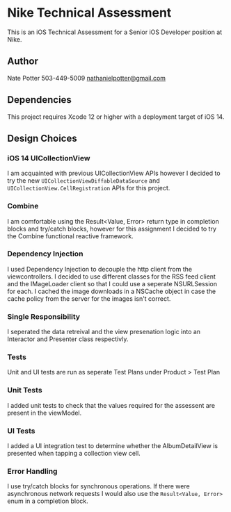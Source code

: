 # Nike Technical Assessment

This is an iOS Technical Assessment for a Senior iOS Developer position at Nike.

## Author

Nate Potter
503-449-5009
nathanielpotter@gmail.com

## Dependencies

This project requires Xcode 12 or higher with a deployment target of iOS 14.

## Design Choices

### iOS 14 UICollectionView

I am acquainted with previous UICollectionView APIs however I decided to try the new `UICollectionViewDiffableDataSource` and `UICollectionView.CellRegistration` APIs for this project.

### Combine

I am comfortable using the Result<Value, Error> return type in completion blocks and try/catch blocks, however for this assignment I decided to try the Combine functional reactive framework.

### Dependency Injection

I used Dependency Injection to decouple the http client from the viewcontrollers. I decided to use different classes for the RSS feed client and the IMageLoader client so that I could use a seperate NSURLSession for each. I cached the image downloads in a NSCache object in case the cache policy from the server for the images isn't correct.

### Single Responsibility

I seperated the data retreival and the view presenation logic into an Interactor and Presenter class respectivly.

### Tests

Unit and UI tests are run as seperate Test Plans under Product > Test Plan

### Unit Tests

I added unit tests to check that the values required for the assessent are present in the viewModel.

### UI Tests

I added a UI integration test to determine whether the AlbumDetailView is presented when tapping a collection view cell.

### Error Handling

I use try/catch blocks for synchronous operations. If there were asynchronous network requests I would also use the `Result<Value, Error>` enum in a completion block.


